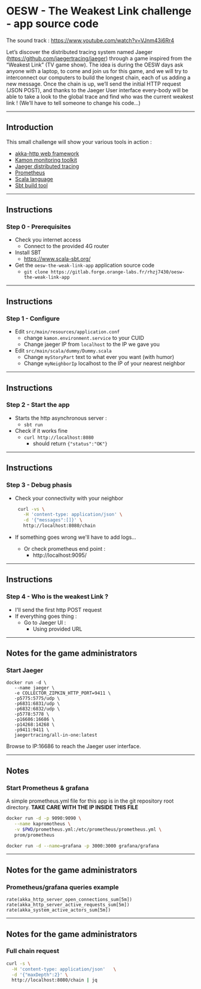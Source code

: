 # OESW - The Weakest Link challenge - app source code
The sound track : https://www.youtube.com/watch?v=VJnm43i6Rr4 

Let’s discover the distributed tracing system named Jaeger (https://github.com/jaegertracing/jaeger)
through a game inspired from the “Weakest Link” (TV game show).
The idea is during the OESW days ask anyone with a laptop, to come and join us for this game,
and we will try to interconnect our computers to build the longest chain, each of us adding
a new message.
Once the chain is up, we’ll send the initial HTTP request (JSON POST), and thanks to the Jaeger
User interface every-body will be able to take a look to the global trace and find who was the
current weakest link ! (We’ll have to tell someone to change his code…)

---

## Introduction

This small challenge will show your various tools in action :
+ [akka-http web framework](https://doc.akka.io/docs/akka-http/current/index.html)
+ [Kamon monitoring toolkit](http://kamon.io/documentation/get-started/)
+ [Jaeger distributed tracing](https://jaeger.readthedocs.io/en/latest/)
+ [Prometheus](https://prometheus.io/)
+ [Scala language](https://www.scala-lang.org/)
+ [Sbt build tool](https://www.scala-sbt.org/)

---

## Instructions
### Step 0 - Prerequisites

* Check you internet access
  + Connect to the provided 4G router
* Install SBT
  + https://www.scala-sbt.org/
* Get the `oesw-the-weak-link-app` application source code
  + `git clone https://gitlab.forge.orange-labs.fr/rhzj7430/oesw-the-weak-link-app`  

---

## Instructions
### Step 1 - Configure

* Edit `src/main/resources/application.conf`
  + change `kamon.environment.service` to your CUID 
  + Change jaeger IP from `localhost` to the IP we gave you
* Edit `src/main/scala/dummy/Dummy.scala`
  + Change `myStoryPart` text to what ever you want (with humor)
  + Change `myNeighborIp` localhost to the IP of your nearest neighbor 

---

## Instructions
### Step 2 - Start the app

* Starts the http asynchronous server :
    + `sbt run`
* Check if it works fine
    + `curl http://localhost:8080`
        - should return `{"status":"OK"}`

---

## Instructions
### Step 3 - Debug phasis

* Check your connectivity with your neighbor
    ```bash
     curl -vs \
       -H 'content-type: application/json' \
       -d '{"messages":[]}' \
       http://localhost:8080/chain
    ```

* If something goes wrong we'll have to add logs...
  + Or check prometheus end point :
    - http://localhost:9095/

---

## Instructions
### Step 4 - Who is the weakest Link ?

* I'll send the first http POST request
* If everything goes thing :
  + Go to Jaeger UI :
    - Using provided URL 

---

## Notes for the game administrators
### Start Jaeger

```
docker run -d \
   --name jaeger \
   -e COLLECTOR_ZIPKIN_HTTP_PORT=9411 \
   -p5775:5775/udp \
   -p6831:6831/udp \
   -p6832:6832/udp \
   -p5778:5778 \
   -p16686:16686 \
   -p14268:14268 \
   -p9411:9411 \
   jaegertracing/all-in-one:latest
```

Browse to IP:16686 to reach the Jaeger user interface.

---

## Notes
### Start Prometheus & grafana

A simple prometheus.yml file for this app is in the git repository
root directory. **TAKE CARE WITH THE IP INSIDE THIS FILE**

```bash
docker run -d -p 9090:9090 \
   --name kapromotheus \
   -v $PWD/prometheus.yml:/etc/prometheus/prometheus.yml \
   prom/prometheus

docker run -d --name=grafana -p 3000:3000 grafana/grafana
```

---

## Notes for the game administrators
### Prometheus/grafana queries example

```
rate(akka_http_server_open_connections_sum[5m])
rate(akka_http_server_active_requests_sum[5m])
rate(akka_system_active_actors_sum[5m])

```


---

## Notes for the game administrators
### Full chain request

```bash
curl -s \
  -H 'content-type: application/json'   \
  -d '{"maxDepth":2}' \
  http://localhost:8080/chain | jq
```

